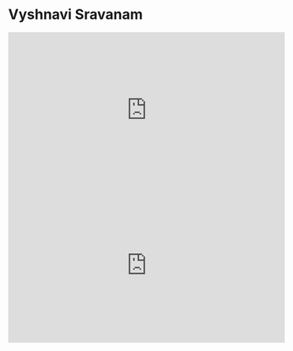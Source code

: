 # Vyshnavi Sravanam

<iframe width="560" height="315" src="https://www.youtube.com/embed/03iK51_PG0w" frameborder="0" allow="autoplay; encrypted-media" allowfullscreen></iframe>
<iframe width="560" height="315" src="https://www.youtube.com/embed/YWvV7vRYJuc" title="YouTube video player" frameborder="0" allow="accelerometer; autoplay; clipboard-write; encrypted-media; gyroscope; picture-in-picture" allowfullscreen></iframe>

